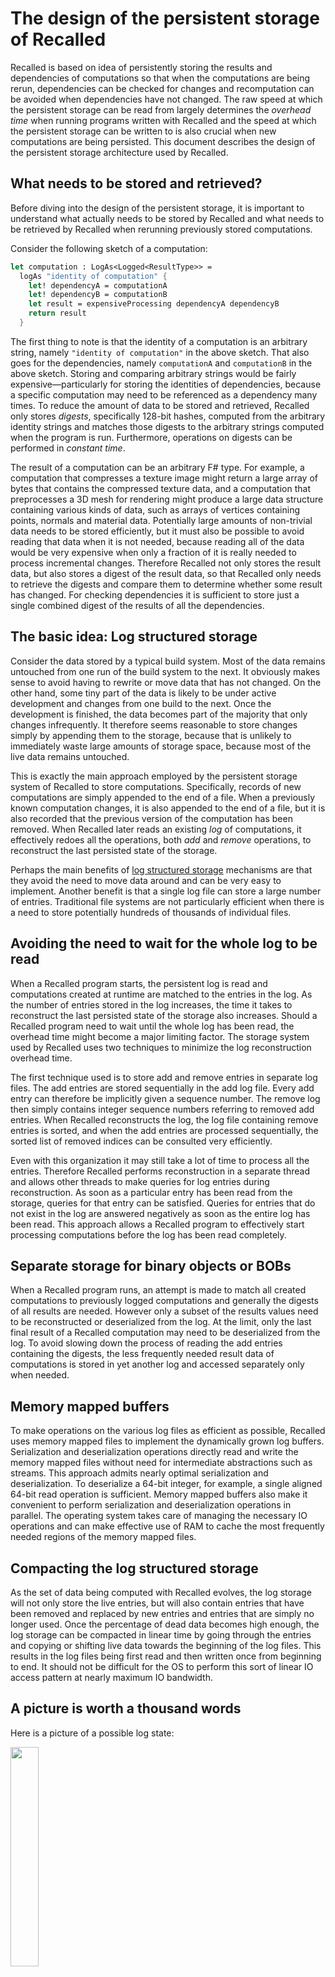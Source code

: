 # The design of the persistent storage of Recalled

Recalled is based on idea of persistently storing the results and dependencies
of computations so that when the computations are being rerun, dependencies can
be checked for changes and recomputation can be avoided when dependencies have
not changed.  The raw speed at which the persistent storage can be read from
largely determines the *overhead time* when running programs written with
Recalled and the speed at which the persistent storage can be written to is also
crucial when new computations are being persisted.  This document describes the
design of the persistent storage architecture used by Recalled.

## What needs to be stored and retrieved?

Before diving into the design of the persistent storage, it is important to
understand what actually needs to be stored by Recalled and what needs to be
retrieved by Recalled when rerunning previously stored computations.

Consider the following sketch of a computation:

```fsharp
let computation : LogAs<Logged<ResultType>> =
  logAs "identity of computation" {
    let! dependencyA = computationA
    let! dependencyB = computationB
    let result = expensiveProcessing dependencyA dependencyB
    return result
  }
```

The first thing to note is that the identity of a computation is an arbitrary
string, namely `"identity of computation"` in the above sketch.  That also goes
for the dependencies, namely `computationA` and `computationB` in the above
sketch.  Storing and comparing arbitrary strings would be fairly
expensive&mdash;particularly for storing the identities of dependencies, because
a specific computation may need to be referenced as a dependency many times.  To
reduce the amount of data to be stored and retrieved, Recalled only stores
*digests*, specifically 128-bit hashes, computed from the arbitrary identity
strings and matches those digests to the arbitrary strings computed when the
program is run.  Furthermore, operations on digests can be performed in
*constant time*.

The result of a computation can be an arbitrary F# type.  For example, a
computation that compresses a texture image might return a large array of bytes
that contains the compressed texture data, and a computation that preprocesses a
3D mesh for rendering might produce a large data structure containing various
kinds of data, such as arrays of vertices containing points, normals and
material data.  Potentially large amounts of non-trivial data needs to be stored
efficiently, but it must also be possible to avoid reading that data when it is
not needed, because reading all of the data would be very expensive when only a
fraction of it is really needed to process incremental changes.  Therefore
Recalled not only stores the result data, but also stores a digest of the result
data, so that Recalled only needs to retrieve the digests and compare them to
determine whether some result has changed.  For checking dependencies it is
sufficient to store just a single combined digest of the results of all the
dependencies.

## The basic idea: Log structured storage

Consider the data stored by a typical build system.  Most of the data remains
untouched from one run of the build system to the next.  It obviously makes
sense to avoid having to rewrite or move data that has not changed.  On the
other hand, some tiny part of the data is likely to be under active development
and changes from one build to the next.  Once the development is finished, the
data becomes part of the majority that only changes infrequently.  It therefore
seems reasonable to store changes simply by appending them to the storage,
because that is unlikely to immediately waste large amounts of storage space,
because most of the live data remains untouched.

This is exactly the main approach employed by the persistent storage system of
Recalled to store computations.  Specifically, records of new computations are
simply appended to the end of a file.  When a previously known computation
changes, it is also appended to the end of a file, but it is also recorded that
the previous version of the computation has been removed.  When Recalled later
reads an existing *log* of computations, it effectively redoes all the
operations, both *add* and *remove* operations, to reconstruct the last
persisted state of the storage.

Perhaps the main benefits of
[log structured storage](http://blog.notdot.net/2009/12/Damn-Cool-Algorithms-Log-structured-storage)
mechanisms are that they avoid the need to move data around and can be very easy
to implement.  Another benefit is that a single log file can store a large
number of entries.  Traditional file systems are not particularly efficient when
there is a need to store potentially hundreds of thousands of individual files.

## Avoiding the need to wait for the whole log to be read

When a Recalled program starts, the persistent log is read and computations
created at runtime are matched to the entries in the log.  As the number of
entries stored in the log increases, the time it takes to reconstruct the last
persisted state of the storage also increases.  Should a Recalled program need
to wait until the whole log has been read, the overhead time might become a
major limiting factor.  The storage system used by Recalled uses two techniques
to minimize the log reconstruction overhead time.

The first technique used is to store add and remove entries in separate log
files.  The add entries are stored sequentially in the add log file.  Every add
entry can therefore be implicitly given a sequence number.  The remove log then
simply contains integer sequence numbers referring to removed add entries.  When
Recalled reconstructs the log, the log file containing remove entries is sorted,
and when the add entries are processed sequentially, the sorted list of removed
indices can be consulted very efficiently.

Even with this organization it may still take a lot of time to process all the
entries.  Therefore Recalled performs reconstruction in a separate thread and
allows other threads to make queries for log entries during reconstruction.  As
soon as a particular entry has been read from the storage, queries for that
entry can be satisfied.  Queries for entries that do not exist in the log are
answered negatively as soon as the entire log has been read.  This approach
allows a Recalled program to effectively start processing computations before
the log has been read completely.

## Separate storage for binary objects or BOBs

When a Recalled program runs, an attempt is made to match all created
computations to previously logged computations and generally the digests of all
results are needed.  However only a subset of the results values need to be
reconstructed or deserialized from the log.  At the limit, only the last final
result of a Recalled computation may need to be deserialized from the log.  To
avoid slowing down the process of reading the add entries containing the
digests, the less frequently needed result data of computations is stored in yet
another log and accessed separately only when needed.

## Memory mapped buffers

To make operations on the various log files as efficient as possible, Recalled
uses memory mapped files to implement the dynamically grown log buffers.
Serialization and deserialization operations directly read and write the memory
mapped files without need for intermediate abstractions such as streams.  This
approach admits nearly optimal serialization and deserialization.  To
deserialize a 64-bit integer, for example, a single aligned 64-bit read
operation is sufficient.  Memory mapped buffers also make it convenient to
perform serialization and deserialization operations in parallel.  The operating
system takes care of managing the necessary IO operations and can make effective
use of RAM to cache the most frequently needed regions of the memory mapped
files.

## Compacting the log structured storage

As the set of data being computed with Recalled evolves, the log storage will
not only store the live entries, but will also contain entries that have been
removed and replaced by new entries and entries that are simply no longer used.
Once the percentage of dead data becomes high enough, the log storage can be
compacted in linear time by going through the entries and copying or shifting
live data towards the beginning of the log files.  This results in the log files
being first read and then written once from beginning to end.  It should not be
difficult for the OS to perform this sort of linear IO access pattern at nearly
maximum IO bandwidth.

## A picture is worth a thousand words

Here is a picture of a possible log state:

<img src="http://vesakarvonen.github.io/Recalled/LogDiagram.svg" style="width: 30%; height: 30%"/>

At the top are the remove entries.  In the middle are the add entries.  In the
bottom are the bob entries.  For every add there is a corresponding bob.  Two
entries have been removed and are shown in darker color.

## Summary

The efficiency of the Recalled library depends crucially on the efficiency of
the persistent storage mechanism.  For this reason Recalled implements a
relative simple, yet highly IO efficient, log structured storage mechanism
designed for the needs of the Recalled library.
